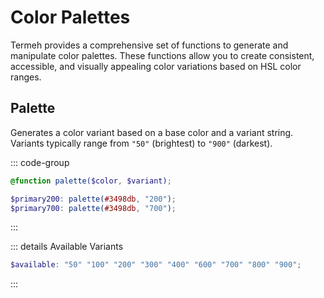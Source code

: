 # Color Palettes

Termeh provides a comprehensive set of functions to generate and manipulate color palettes. These functions allow you to create consistent, accessible, and visually appealing color variations based on HSL color ranges.

## Palette

Generates a color variant based on a base color and a variant string. Variants typically range from `"50"` (brightest) to `"900"` (darkest).

::: code-group

```scss [usage.scss]
@function palette($color, $variant);
```

```scss [example.scss]
$primary200: palette(#3498db, "200");
$primary700: palette(#3498db, "700");
```

:::

::: details Available Variants

```scss
$available: "50" "100" "200" "300" "400" "600" "700" "800" "900";
```

:::
